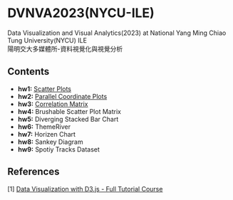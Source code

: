 # DVNVA2023(NYCU-ILE)
Data Visualization and Visual Analytics(2023) at National Yang Ming Chiao Tung University(NYCU) ILE<br>
陽明交大多媒體所-資料視覺化與視覺分析<br>

## Contents
* **hw1:** [Scatter Plots](http://07a64078c8620018.vis.lab.djosix.com:2023/)
* **hw2:** [Parallel Coordinate Plots](http://f8bc6939fa2af991.vis.lab.djosix.com:2023/)
* **hw3:** [Correlation Matrix](http://7f94c403e213c784.vis.lab.djosix.com:2023/)
* **hw4:** Brushable Scatter Plot Matrix
* **hw5:** Diverging Stacked Bar Chart
* **hw6:** ThemeRiver
* **hw7:** Horizen Chart
* **hw8:** Sankey Diagram
* **hw9:** Spotiy Tracks Dataset

## References
[1] [Data Visualization with D3.js - Full Tutorial Course](https://www.youtube.com/watch?v=_8V5o2UHG0E)
